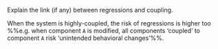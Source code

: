 <panel header="{{ icon_Q_A }} Regressions and coupling">
<question has-input="true">

Explain the link (if any) between regressions and coupling.

<div slot="answer">

When the system is highly-coupled, the risk of regressions is higher too %%e.g. when component `A` is modified, all components ‘coupled’ to component `A` risk ‘unintended behavioral changes’%%.

</div>
</question>
</panel>
